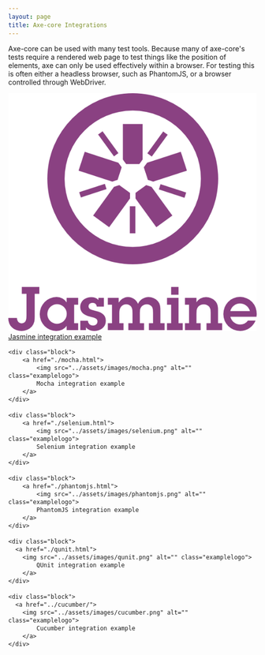 ```yaml
---
layout: page
title: Axe-core Integrations
---
```


Axe-core can be used with many test tools. Because many of axe-core's tests require a rendered web page to test things like the position of elements, axe can only be used effectively within a browser. For testing this is often either a headless browser, such as PhantomJS, or a browser controlled through WebDriver.

<div class="allblocks">
	<div class="block">
		<a href="./jasmine.html">
			<img src="../assets/images/jasmine.png" alt="" class="examplelogo">
	    Jasmine integration example
	  </a>
	</div>

	<div class="block">
		<a href="./mocha.html">
			<img src="../assets/images/mocha.png" alt="" class="examplelogo">
			Mocha integration example
		</a>
	</div>

	<div class="block">
		<a href="./selenium.html">
			<img src="../assets/images/selenium.png" alt="" class="examplelogo">
			Selenium integration example
		</a>
	</div>

	<div class="block">
		<a href="./phantomjs.html">
			<img src="../assets/images/phantomjs.png" alt="" class="examplelogo">
			PhantomJS integration example
		</a>
	</div>

	<div class="block">
	  <a href="./qunit.html">
	  	<img src="../assets/images/qunit.png" alt="" class="examplelogo">
			QUnit integration example
		</a>
	</div>

	<div class="block">
	  <a href="../cucumber/">
	  	<img src="../assets/images/cucumber.png" alt="" class="examplelogo">
			Cucumber integration example
		</a>
	</div>
</div>